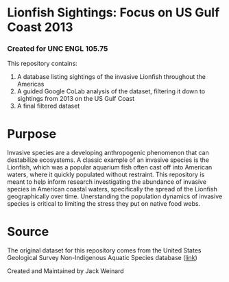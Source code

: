 # Lionfish Sightings: Focus on US Gulf Coast 2013
### Created for UNC ENGL 105.75
This repository contains:
1. A database listing sightings of the invasive Lionfish throughout the Americas
2. A guided Google CoLab analysis of the dataset, filtering it down to sightings from 2013 on the US Gulf Coast
3. A final filtered dataset

# Purpose
Invasive species are a developing anthropogenic phenomenon that can destabilize ecosystems. A classic example of an invasive species is the Lionfish, which was a popular aquarium fish often cast off into American waters, where it quickly populated without restraint. This repository is meant to help inform research investigating the abundance of invasive species in American coastal waters, specifically the spread of the Lionfish geographically over time. Unerstanding the population dynamics of invasive species is critical to limiting the stress they put on native food webs.
# Source
The original dataset for this repository comes from the United States Geological Survey Non-Indigenous Aquatic Species database ([link](https://nas.er.usgs.gov/queries/CollectionInfo.aspx?SpeciesID=963))


Created and Maintained by Jack Weinard
